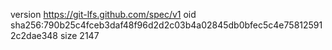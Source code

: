 version https://git-lfs.github.com/spec/v1
oid sha256:790b25c4fceb3daf48f96d2d2c03b4a02845db0bfec5c4e758125912c2dae348
size 2147
